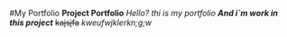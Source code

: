 #My Portfolio
**Project Portfolio**
*Hello? thi is my portfolio*
***And i`m work in this project***
~~kajsjfa~~
*kweufwjklerkn;g;w*

